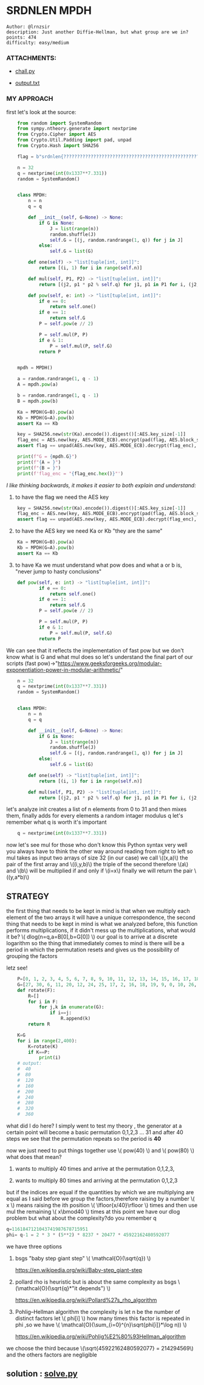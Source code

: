 # SRDNLEN MPDH

```
Author: @lrnzsir
description: Just another Diffie-Hellman, but what group are we in?
points: 474
difficulty: easy/medium
```

### ATTACHMENTS:

- [chall.py](/_codes/chall.py)

- [output.txt](/_codes/output.txt)

### MY APPROACH

first let's look at the source:

```python
    from random import SystemRandom
    from sympy.ntheory.generate import nextprime
    from Crypto.Cipher import AES
    from Crypto.Util.Padding import pad, unpad
    from Crypto.Hash import SHA256

    flag = b"srdnlen{????????????????????????????????????????????????????????????????????????????????????}"

    n = 32
    q = nextprime(int(0x1337**7.331))
    random = SystemRandom()


    class MPDH:
        n = n
        q = q

        def __init__(self, G=None) -> None:
            if G is None:
                J = list(range(n))
                random.shuffle(J)
                self.G = [(j, random.randrange(1, q)) for j in J]
            else:
                self.G = list(G)

        def one(self) -> "list[tuple[int, int]]":
            return [(i, 1) for i in range(self.n)]

        def mul(self, P1, P2) -> "list[tuple[int, int]]":
            return [(j2, p1 * p2 % self.q) for j1, p1 in P1 for i, (j2, p2) in enumerate(P2) if i == j1]

        def pow(self, e: int) -> "list[tuple[int, int]]":
            if e == 0:
                return self.one()
            if e == 1:
                return self.G
            P = self.pow(e // 2)

            P = self.mul(P, P)
            if e & 1:
                P = self.mul(P, self.G)
            return P


    mpdh = MPDH()

    a = random.randrange(1, q - 1)
    A = mpdh.pow(a)

    b = random.randrange(1, q - 1)
    B = mpdh.pow(b)

    Ka = MPDH(G=B).pow(a)
    Kb = MPDH(G=A).pow(b)
    assert Ka == Kb

    key = SHA256.new(str(Ka).encode()).digest()[:AES.key_size[-1]]
    flag_enc = AES.new(key, AES.MODE_ECB).encrypt(pad(flag, AES.block_size))
    assert flag == unpad(AES.new(key, AES.MODE_ECB).decrypt(flag_enc), AES.block_size)

    print(f"G = {mpdh.G}")
    print(f"{A = }")
    print(f"{B = }")
    print(f'flag_enc = "{flag_enc.hex()}"')

```

_I like thinking backwards, it makes it easier to both explain and understand:_

1. to have the flag we need the AES key

```python
    key = SHA256.new(str(Ka).encode()).digest()[:AES.key_size[-1]]
    flag_enc = AES.new(key, AES.MODE_ECB).encrypt(pad(flag, AES.block_size))
    assert flag == unpad(AES.new(key, AES.MODE_ECB).decrypt(flag_enc), AES.block_size)
```

2. to have the AES key we need Ka or Kb "they are the same"

```python
    Ka = MPDH(G=B).pow(a)
    Kb = MPDH(G=A).pow(b)
    assert Ka == Kb
```

3. to have Ka we must understand what pow does and what a or b is, "never jump to hasty conclusions"

```python
    def pow(self, e: int) -> "list[tuple[int, int]]":
            if e == 0:
                return self.one()
            if e == 1:
                return self.G
            P = self.pow(e // 2)

            P = self.mul(P, P)
            if e & 1:
                P = self.mul(P, self.G)
            return P
```

We can see that it reflects the implementation of fast pow but we don't know what is G and what mul does so let's understand the final part of our scripts (fast pow)->"<https://www.geeksforgeeks.org/modular-exponentiation-power-in-modular-arithmetic/>"

```python
    n = 32
    q = nextprime(int(0x1337**7.331))
    random = SystemRandom()


    class MPDH:
        n = n
        q = q

        def __init__(self, G=None) -> None:
            if G is None:
                J = list(range(n))
                random.shuffle(J)
                self.G = [(j, random.randrange(1, q)) for j in J]
            else:
                self.G = list(G)

        def one(self) -> "list[tuple[int, int]]":
            return [(i, 1) for i in range(self.n)]

        def mul(self, P1, P2) -> "list[tuple[int, int]]":
            return [(j2, p1 * p2 % self.q) for j1, p1 in P1 for i, (j2, p2) in enumerate(P2) if i == j1]
```

let's analyze init creates a list of n elements from 0 to 31 and then mixes them, finally adds for every elements a random intager modulus q let's remember what q is worth it's important

```python
    q = nextprime(int(0x1337**7.331))
```

now let's see mul for those who don't know this Python syntax very well you always have to think the other way around reading from right to left so mul takes as input two arrays of size 32 (in our case)
we call \\((x,a)\\) the pair of the first array and
\\((i,y,b)\\) the triple of the second therefore
\\(a\\) and \\(b\\) will be multiplied if and only if \\(i=x\\) finally
we will return the pair \\((y,a\*b)\\)

## STRATEGY

the first thing that needs to be kept in mind is that when we multiply each element of the two arrays it will have a unique correspondence, the second thing that needs to be kept in mind is what we analyzed before, this function performs multiplications, if it didn't mess up the multiplications, what would it be? \\( dlog(n=q,a=B[0],b=G[0]) \\)
our goal is to arrive at a discrete logarithm so the thing that immediately comes to mind is there will be a period in which the permutation resets and gives us the possibility of grouping the factors

letz see!

```python
    P=[0, 1, 2, 3, 4, 5, 6, 7, 8, 9, 10, 11, 12, 13, 14, 15, 16, 17, 18, 19, 20, 21, 22, 23, 24, 25, 26, 27, 28, 29, 30, 31]
    G=[27, 30, 6, 11, 20, 12, 24, 25, 17, 2, 16, 18, 19, 9, 0, 10, 26, 28, 31, 13, 8, 23, 15, 5, 21, 14, 22, 29, 4, 1, 7, 3]
    def rotate(F):
        R=[]
        for i in F:
            for j,k in enumerate(G):
                if i==j:
                    R.append(k)
        return R

    K=G
    for i in range(2,400):
        K=rotate(K)
        if K==P:
            print(i)
    # output:
    #  40
    #  80
    #  120
    #  160
    #  200
    #  240
    #  280
    #  320
    #  360
```

what did I do here?
I simply went to test my theory , the generator at a certain point will become a basic permutation 0,1,2,3 ... 31 and after 40 steps we see that the permutation repeats so the period is **40**

now we just need to put things together use \\( pow(40) \\) and \\( pow(80) \\)
what does that mean?

1. wants to multiply 40 times and arrive at the permutation 0,1,2,3,

2. wants to multiply 80 times and arriving at the permutation 0,1,2,3

but if the indices are equal if the quantities by which we are multiplying are equal as I said before we group the factors,therefore raising by a number \\( x \\) means raising the ith position
\\( \lfloor{x/40}\rfloor \\) times and then use mul the remaining \\( x\bmod40 \\) times
at this point we have our dlog problem but what about the complexity?do you remember q

```python
q=1161847121043741987678715951
phi= q-1 = 2 * 3 * (5**2) * 8237 * 20477 * 45922162480592077
```

we have three options

1. bsgs "baby step giant step" \\( \mathcal{O}(\sqrt{q}) \\)

   <https://en.wikipedia.org/wiki/Baby-step_giant-step>

2. pollard rho is heuristic but is about the same complexity as bsgs \\(\mathcal{O}(\sqrt{q}\*"it depends") \\)

   <https://en.wikipedia.org/wiki/Pollard%27s_rho_algorithm>

3. Pohlig–Hellman algorithm the complexity is let n be the number of distinct factors let \\( phi[i] \\) how many times this factor is repeated in phi ,so we have \\( \mathcal{O}(\sum\_{i=0}^{n}\sqrt{phi[i]}\*\log n)) \\)

   <https://en.wikipedia.org/wiki/Pohlig%E2%80%93Hellman_algorithm>

we choose the third because \\(\sqrt{45922162480592077} = 214294569\\) and the others factors are negligible

## solution : [solve.py](/_codes/solve.py)
